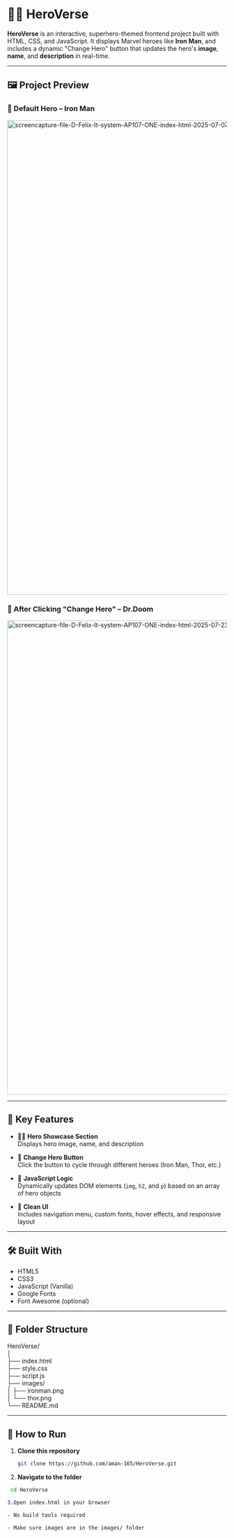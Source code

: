 # 🦸‍♂️ HeroVerse

**HeroVerse** is an interactive, superhero-themed frontend project built with HTML, CSS, and JavaScript. It displays Marvel heroes like **Iron Man**, and includes a dynamic "Change Hero" button that updates the hero's **image**, **name**, and **description** in real-time.

---

## 🖼️ Project Preview

### 🔹 Default Hero – Iron Man
<img width="1920" height="1086" alt="screencapture-file-D-Felix-It-system-AP107-ONE-index-html-2025-07-07-16_43_59" src="https://github.com/user-attachments/assets/838770a5-ec1f-45f3-a991-ebb62f5589c4" />


### 🔹 After Clicking "Change Hero" – Dr.Doom
<img width="1920" height="1086" alt="screencapture-file-D-Felix-It-system-AP107-ONE-index-html-2025-07-23-17_13_27" src="https://github.com/user-attachments/assets/278fb276-3cc1-41c0-ad61-980bc1ce97ba" />


---

## 🚀 Key Features

- 🦸‍♂️ **Hero Showcase Section**  
  Displays hero image, name, and description

- 🔁 **Change Hero Button**  
  Click the button to cycle through different heroes (Iron Man, Thor, etc.)

- 🧠 **JavaScript Logic**  
  Dynamically updates DOM elements (`img`, `h2`, and `p`) based on an array of hero objects

- 🎨 **Clean UI**  
  Includes navigation menu, custom fonts, hover effects, and responsive layout

---

## 🛠️ Built With

- HTML5  
- CSS3  
- JavaScript (Vanilla)  
- Google Fonts  
- Font Awesome (optional)

---

## 📁 Folder Structure
HeroVerse/<br>
│<br>
├── index.html<br>
├── style.css<br>
├── script.js<br>
├── images/<br>
│ ├── ironman.png<br>
│ └── thor.png<br>
└── README.md


---

## 🧪 How to Run

1. **Clone this repository**
   ```bash
   git clone https://github.com/aman-165/HeroVerse.git
2. **Navigate to the folder**
  ```bash
   cd HeroVerse

3.Open index.html in your browser

- No build tools required

- Make sure images are in the images/ folder

